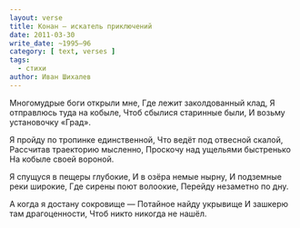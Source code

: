 ```yaml
---
layout: verse
title: Конан – искатель приключений
date: 2011-03-30
write_date: ~1995–96
category: [ text, verses ]
tags:
  - стихи
author: Иван Шихалев
---
```

Многомудрые боги открыли мне,
Где лежит заколдованный клад,
Я отправлюсь туда на кобыле,
Чтоб сбылися старинные были,
И возьму установочку «Град».

Я пройду по тропинке единственной,
Что ведёт под отвесной скалой,
Рассчитав траекторию мысленно,
Проскочу над ущельями быстренько
На кобыле своей вороной.

Я спущуся в пещеры глубокие,
И в озёра немые нырну,
И подземные реки широкие,
Где сирены поют волоокие,
Перейду незаметно по дну.

А когда я достану сокровище —
Потайное найду укрывище
И зашкерю там драгоценности,
Чтоб никто никогда не нашёл.
